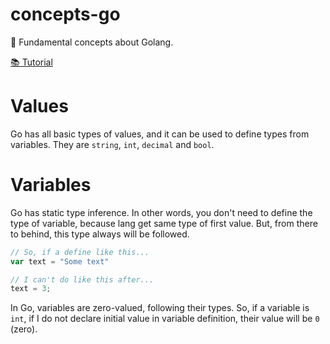 # concepts-go
🐇 Fundamental concepts about Golang.

[📚 Tutorial](https://gobyexample.com/variables)

# Values

Go has all basic types of values, and it can be used to define types from variables. They are `string`, `int`, `decimal` and `bool`.

# Variables

Go has static type inference. In other words, you don't need to define the type of variable, because lang get same type of first value. But, from there to behind, this type always will be followed.

```go
// So, if a define like this...
var text = "Some text"

// I can't do like this after...
text = 3;
```

In Go, variables are zero-valued, following their types. So, if a variable is `int`, if I do not declare initial value in variable definition, their value will be `0` (zero).
